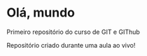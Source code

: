 # Olá, mundo
Primeiro repositório do curso de GIT e GIThub

Repositório criado durante uma aula ao vivo!